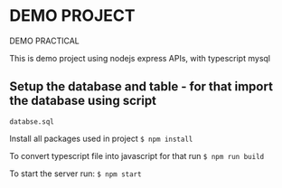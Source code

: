 # DEMO PROJECT 
 DEMO PRACTICAL

 This is demo project using nodejs express APIs,
 with typescript mysql

 ## Setup the database and table - for that import the database using script
 `databse.sql`

 Install all packages used in project
 `$ npm install`

 To convert typescript file into javascript for that run
 `$ npm run build`

 To start the server run:
 `$ npm start`
